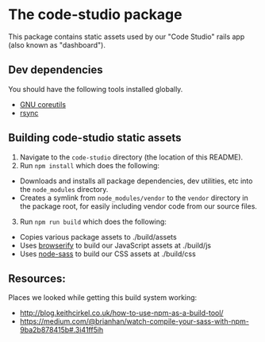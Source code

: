# The code-studio package

This package contains static assets used by our "Code Studio" rails app (also known as "dashboard").

## Dev dependencies
You should have the following tools installed globally.

  * [GNU coreutils](http://www.gnu.org/software/coreutils/coreutils.html)
  * [rsync](https://rsync.samba.org/)

## Building code-studio static assets

1. Navigate to the `code-studio` directory (the location of this README).
2. Run `npm install` which does the following:
  * Downloads and installs all package dependencies, dev utilities, etc into the `node_modules` directory.
  * Creates a symlink from `node_modules/vendor` to the `vendor` directory in the package root, for easily including vendor code from our source files.
3. Run `npm run build` which does the following:
  * Copies various package assets to ./build/assets
  * Uses [browserify](http://browserify.org/) to build our JavaScript assets at ./build/js
  * Uses [node-sass](https://github.com/sass/node-sass) to build our CSS assets at ./build/css

## Resources:

Places we looked while getting this build system working:

* http://blog.keithcirkel.co.uk/how-to-use-npm-as-a-build-tool/
* https://medium.com/@brianhan/watch-compile-your-sass-with-npm-9ba2b878415b#.3i41ff5ih